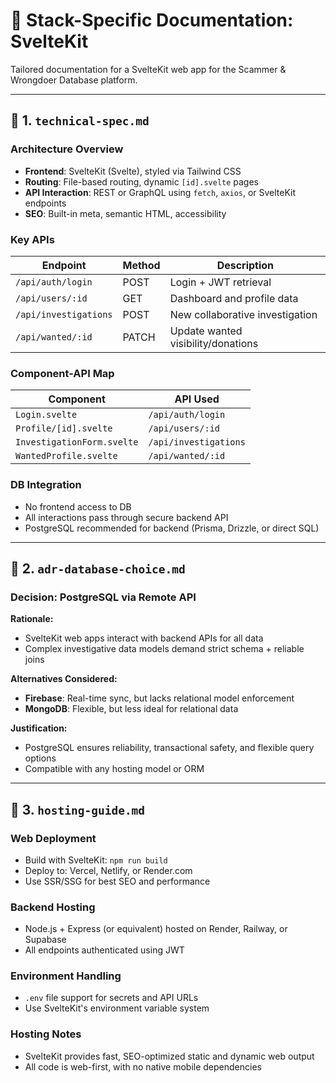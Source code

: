 # 📘 Stack-Specific Documentation: SvelteKit

Tailored documentation for a SvelteKit web app for the Scammer & Wrongdoer Database platform.

---

## 📁 1. `technical-spec.md`

### Architecture Overview

* **Frontend**: SvelteKit (Svelte), styled via Tailwind CSS
* **Routing**: File-based routing, dynamic `[id].svelte` pages
* **API Interaction**: REST or GraphQL using `fetch`, `axios`, or SvelteKit endpoints
* **SEO**: Built-in meta, semantic HTML, accessibility

### Key APIs

| Endpoint              | Method | Description                        |
| --------------------- | ------ | ---------------------------------- |
| `/api/auth/login`     | POST   | Login + JWT retrieval              |
| `/api/users/:id`      | GET    | Dashboard and profile data         |
| `/api/investigations` | POST   | New collaborative investigation    |
| `/api/wanted/:id`     | PATCH  | Update wanted visibility/donations |

### Component-API Map

| Component               | API Used              |
| ----------------------- | --------------------- |
| `Login.svelte`          | `/api/auth/login`     |
| `Profile/[id].svelte`   | `/api/users/:id`      |
| `InvestigationForm.svelte` | `/api/investigations` |
| `WantedProfile.svelte`  | `/api/wanted/:id`     |

### DB Integration

* No frontend access to DB
* All interactions pass through secure backend API
* PostgreSQL recommended for backend (Prisma, Drizzle, or direct SQL)

---

## 📁 2. `adr-database-choice.md`

### Decision: PostgreSQL via Remote API

**Rationale:**

* SvelteKit web apps interact with backend APIs for all data
* Complex investigative data models demand strict schema + reliable joins

**Alternatives Considered:**

* **Firebase**: Real-time sync, but lacks relational model enforcement
* **MongoDB**: Flexible, but less ideal for relational data

**Justification:**

* PostgreSQL ensures reliability, transactional safety, and flexible query options
* Compatible with any hosting model or ORM

---

## 📁 3. `hosting-guide.md`

### Web Deployment

* Build with SvelteKit: `npm run build`
* Deploy to: Vercel, Netlify, or Render.com
* Use SSR/SSG for best SEO and performance

### Backend Hosting

* Node.js + Express (or equivalent) hosted on Render, Railway, or Supabase
* All endpoints authenticated using JWT

### Environment Handling

* `.env` file support for secrets and API URLs
* Use SvelteKit's environment variable system

### Hosting Notes

* SvelteKit provides fast, SEO-optimized static and dynamic web output
* All code is web-first, with no native mobile dependencies 